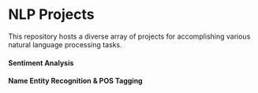 # NLP Projects 
This repository hosts a diverse array of projects for accomplishing various natural language processing tasks.
#### Sentiment Analysis
#### Name Entity Recognition & POS Tagging

